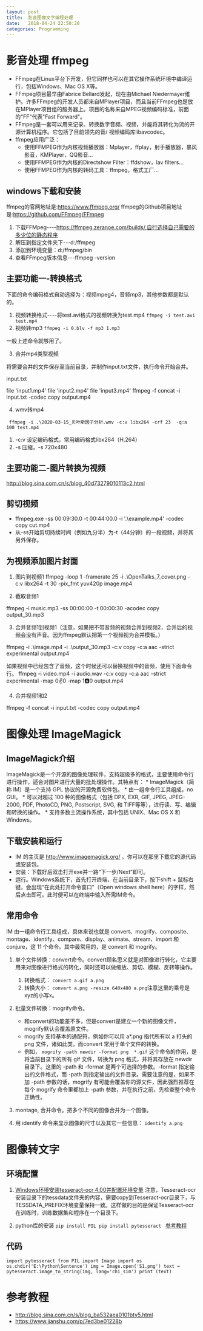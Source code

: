```yaml
---
layout: post
title:  影音图像文字编程处理
date:   2018-04-24 22:50:20
categories: Programming
---
```



# 影音处理 ffmpeg

* FFmpeg在Linux平台下开发，但它同样也可以在其它操作系统环境中编译运行，包括Windows、Mac OS X等。
* FFmpeg项目最早由Fabrice Bellard发起，现在由Michael Niedermayer维护。许多FFmpeg的开发人员都来自MPlayer项目，而且当前FFmpeg也是放在MPlayer项目组的服务器上。项目的名称来自MPEG视频编码标准，前面的"FF"代表"Fast Forward"。
* FFmpeg是一套可以用来记录、转换数字音频、视频，并能将其转化为流的开源计算机程序。它包括了目前领先的音/ 视频编码库libavcodec。
* ffmpeg应用广泛：
    * 使用FFMPEG作为内核视频播放器：Mplayer，ffplay，射手播放器，暴风影音，KMPlayer，QQ影音...
    * 使用FFMPEG作为内核的Directshow Filter：ffdshow，lav filters...
    * 使用FFMPEG作为内核的转码工具：ffmpeg，格式工厂...

## windows下载和安装

ffmpeg的官网地址是:https://www.ffmpeg.org/
ffmpeg的Github项目地址是:https://github.com/FFmpeg/FFmpeg

1. 下载FFMpeg----https://ffmpeg.zeranoe.com/builds/,自行选择自己需要的多少位的静态程序
2. 解压到指定文件夹下---d:/ffmpeg
3. 添加到环境变量：d:/ffmpeg/bin
4. 查看FFmpeg版本信息---ffmpeg -version

## 主要功能一-转换格式

下面的命令编码格式自动选择为：视频mpeg4，音频mp3，其他参数都是默认的。

1. 视频转换格式----将test.avi格式的视频转换为test.mp4
    `ffmpeg -i test.avi test.mp4`
2.  视频转mp3
    `ffmpeg -i 0.blv -f mp3 1.mp3`   
	
一般上述命令就够用了。

3. 合并mp4类型视频

将需要合并的文件保存至当前目录，并制作input.txt文件，执行命令开始合并。

input.txt

file 'input1.mp4'
file 'input2.mp4'
file 'input3.mp4'
ffmpeg -f concat -i input.txt -codec copy output.mp4

4. wmv转mp4

` ffmpeg -i .\2020-03-15_贝叶斯因子分析.wmv -c:v libx264 -crf 23  -q:a 100 test.mp4`

1. -c:v 设定编码格式，常用编码格式libx264（H.264）
2. -s 压缩，-s 720x480

## 主要功能二-图片转换为视频

http://blog.sina.com.cn/s/blog_40d73279010113c2.html


## 剪切视频

 * ffmpeg.exe -ss 00:09:30.0 -t 00:44:00.0 -i '.\example.mp4' -codec copy cut.mp4
 * 从-ss开始剪切持续时间（例如九分半）为-t（44分钟）的一段视频，并将其另外保存。
 
## 为视频添加图片封面

1. 图片到视频1
 ffmpeg -loop 1 -framerate 25 -i .\OpenTalks_7_cover.png -c:v libx264 -t 30 -pix_fmt yuv420p image.mp4

2. 截取音频1

 ffmpeg -i music.mp3 -ss 00:00:00 -t 00:00:30 -acodec copy output_30.mp3
 
3. 合并音频1到视频1（注意，如果把不带音频的视频合并到视频2，合并后的视频会没有声音。因为ffmpeg默认把第一个视频视为合并模板。）

ffmpeg -i .\image.mp4 -i .\output_30.mp3 -c:v copy -c:a aac -strict experimental output.mp4

如果视频中已经包含了音频，这个时候还可以替换视频中的音频，使用下面命令行。
ffmpeg -i video.mp4 -i audio.wav -c:v copy -c:a aac -strict experimental
-map 0:v:0 -map 1:a:0 output.mp4

4.  合并视频1和2

ffmpeg -f concat -i input.txt -codec copy output.mp4 

# 图像处理 ImageMagick

##  ImageMagick介绍

ImageMagick是一个开源的图像处理软件，支持超级多的格式，主要使用命令行进行操作，适合对图片进行大量的批处理操作。其特点有：
    * ImageMagick（简称 IM）是一个支持 GPL 协议的开源免费软件包。
    * 由一组命令行工具组成，no GUI。
    * 可以对超过 100 种的图像格式（包括 DPX, EXR, GIF, JPEG, JPEG-2000, PDF, PhotoCD, PNG, Postscript, SVG, 和 TIFF等等），进行读、写、编辑和转换的操作。
    * 支持多数主流操作系统，其中包括 UNIX、Mac OS X 和 Windows。


## 下载安装和运行

* IM 的主页是 http://www.imagemagick.org/ 。你可以在那里下载它的源代码或安装包。
* 安装：下载好后双击打开exe并一路“下一步/Next”即可。
* 运行。Windows系统下，首先打开终端，在当前目录下，按下shift + 鼠标右键，会出现“在此处打开命令窗口”（Open windows shell here）的字样，然后点击即可。此时便可以在终端中输入所需IM命令。

## 常用命令

IM 由一组命令行工具组成，具体来说也就是 convert、mogrify、composite、montage、identify、compare、display、animate、stream、import 和 conjure，这 11 个命令。其中最常用的，是 convert 和 mogrify。

1. 单个文件转换：convert命令。convert顾名思义就是对图像进行转化，它主要用来对图像进行格式的转化，同时还可以做缩放、剪切、模糊、反转等操作。
   1. 转换格式： `convert a.gif a.png`
   2. 转换大小： `convert a.png -resize 640x480 a.png`注意这里的乘号是xyz的小写x。

2. 批量文件转换：mogrify命令。
    * 和convert的功能差不多，但是convert是建立一个新的图像文件，mogrify默认会覆盖原文件。
    * mogrify 支持基本的通配符，例如你可以用 a*.png 指代所有以 a 打头的 png 文件，诸如此类，而convert 常用于单个文件的转换。
    * 例如， `mogrify -path newdir -format png  *.gif`  这个命令的作用，是将当前目录下的所有 gif 文件，转换为 png 格式，并将其存放在 newdir 目录下。这里的 -path 和 -format 是两个可选择的参数。-format 指定输出的文件格式，而 -path 则指定输出的文件目录。需要注意的是，如果不加 -path 参数的话，mogrify 有可能会覆盖你的源文件，因此强烈推荐在每个 mogrify 命令里都加上 -path 参数，并在执行之前，先检查整个命令正确性。

3. montage, 合并命令。把多个不同的图像合并为一个图像。

4. 用 identify 命令来显示图像的尺寸以及其它一些信息：
`identify a.png`

# 图像转文字

## 环境配置

1. [Windows环境安装tesseract-ocr 4.00并配置环境变量](http://www.cnblogs.com/jianqingwang/p/6978724.html)
 注意，Tesseract-ocr安装目录下的tessdata文件夹的内容，需要copy到Tesseract-ocr目录下，与TESSDATA_PREFIX环境变量保持一致。这样做的目的是保证Tesseract-ocr在训练时，训练数据集和程序在一个目录下。

2. python库的安装
`pip install PIL
pip install pytesseract `
[参考教程](http://www.jb51.net/article/132865.htm)
## 代码

``import pytesseract
from PIL import Image
import os
os.chdir('E:\Python\Sentence')
img = Image.open('S1.png')
text = pytesseract.image_to_string(img, lang='chi_sim')
print (text)``

# 参考教程

* http://blog.sina.com.cn/s/blog_ba532aea0101bty5.html
* https://www.jianshu.com/p/7ed3be01228b
